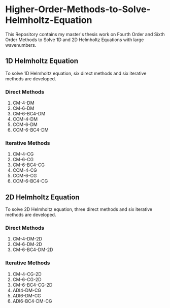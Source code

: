 # Higher-Order-Methods-to-Solve-Helmholtz-Equation
This Repository contains my master's thesis work on Fourth Order and Sixth Order Methods to Solve 1D and 2D Helmholtz Equations with large wavenumbers.
## 1D Helmholtz Equation
To solve 1D Helmholtz equation, six direct methods and six iterative methods are developed.
### Direct Methods
1. CM-4-DM
2. CM-6-DM
3. CM-6-BC4-DM
4. CCM-4-DM
5. CCM-6-DM
6. CCM-6-BC4-DM
### Iterative Methods
1. CM-4-CG
2. CM-6-CG
3. CM-6-BC4-CG
4. CCM-4-CG
5. CCM-6-CG
6. CCM-6-BC4-CG

## 2D Helmholtz Equation
To solve 2D Helmholtz equation, three direct methods and six iterative methods are developed.
### Direct Methods
1. CM-4-DM-2D
2. CM-6-DM-2D
3. CM-6-BC4-DM-2D
### Iterative Methods
1. CM-4-CG-2D
2. CM-6-CG-2D
3. CM-6-BC4-CG-2D
4. ADI4-DM-CG
5. ADI6-DM-CG
6. ADI6-BC4-DM-CG

